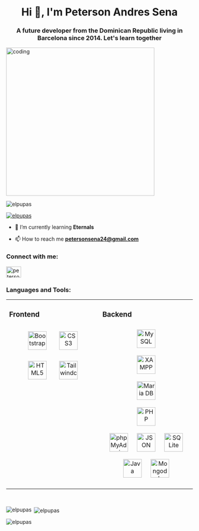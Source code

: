 <h1 align="center">Hi 👋, I'm Peterson Andres Sena</h1>
<h3 align="center">A future developer from the Dominican Republic living in Barcelona since 2014. Let's learn together</h3>
<img  src="https://media.tenor.com/GfSX-u7VGM4AAAAC/coding.gif" alt="coding" width="400" >

<p align="left"> <img src="https://komarev.com/ghpvc/?username=elpupas&label=Profile%20views&color=0e75b6&style=flat" alt="elpupas" /> </p>

<p align="left"> <a href="https://github.com/ryo-ma/github-profile-trophy"><img src="https://github-profile-trophy.vercel.app/?username=elpupas" alt="elpupas" /></a> </p>

- 🌱 I’m currently learning **Eternals**

- 📫 How to reach me **petersonsena24@gmail.com**

<h3 align="left">Connect with me:</h3>
<p align="left">
<a href="https://linkedin.com/in/peterson-andres-sena-arias-215944221" target="blank"><img align="center" src="https://raw.githubusercontent.com/rahuldkjain/github-profile-readme-generator/master/src/images/icons/Social/linked-in-alt.svg" alt="peterson-andres-sena-arias-215944221" height="30" width="40" /></a>
</p>

<h3 align="left">Languages and Tools:</h3>
<table><tr><td valign="top" width="33%">



### Frontend  
<div align="center">  
<a href="https://getbootstrap.com/docs/3.4/javascript/" target="_blank"><img style="margin: 15px" src="https://cdn.simpleicons.org/bootstrap/#7952B3" alt="Bootstrap" height="50" /></a>
<a href="https://www.w3schools.com/css/" target="_blank"><img style="margin: 15px" src="https://cdn.simpleicons.org/css3/#1572B6" alt="CSS3" height="50" /></a>  
<a href="https://en.wikipedia.org/wiki/HTML5" target="_blank"><img style="margin: 15px" src="https://cdn.simpleicons.org/html5/#E34F26" alt="HTML5" height="50" /></a>  
 <a href="https://www.vectorlogo.zone/logos/tailwindcss/tailwindcss-icon.svg" target="_blank"><img style="margin: 15px" src="https://www.vectorlogo.zone/logos/tailwindcss/tailwindcss-icon.svg" alt="Tailwindcss" height="50" /></a>  
 
</div>

</td><td valign="top" width="33%">



### Backend  
<div align="center">  
 


<a href="https://www.mysql.com/" target="_blank"><img style="margin: 10px" src="https://profilinator.rishav.dev/skills-assets/mysql-original-wordmark.svg" alt="MySQL" height="50" /></a>  
<a href="https://www.apachefriends.org/" target="_blank"><img style="margin: 10px" src="https://profilinator.rishav.dev/skills-assets/xampp.png" alt="XAMPP" height="50" /></a>  
<a href="https://mariadb.org/" target="_blank"><img style="margin: 10px" src="https://profilinator.rishav.dev/skills-assets/mariadb.png" alt="Maria DB" height="50" /></a>   
<a href="https://www.php.net/" target="_blank"><img style="margin: 10px" src="https://profilinator.rishav.dev/skills-assets/php-original.svg" alt="PHP" height="50" /></a>  
<a href="https://www.phpmyadmin.net/" target="_blank"><img style="margin: 10px" src="https://cdn.simpleicons.org/phpmyadmin/#6C78AF" alt="phpMyAdmin" height="50" /></a>
<a href="https://www.w3schools.com/js/js_json_intro.asp" target="_blank"><img style="margin: 10px" src="https://cdn.simpleicons.org/json/#000000" alt="JSON" height="50" /></a>
<a href="https://www.SQLite.com/" target="_blank"><img style="margin: 10px" src="https://cdn.simpleicons.org/SQLite/#003B57" alt="SQLite" height="50" /></a>
 <a href="https://docs.oracle.com/en/java/" target="_blank"><img style="margin: 10px" src="https://www.vectorlogo.zone/logos/java/java-icon.svg" alt="Java" height="50" /></a>
  <a href="https://www.mongodb.com/" target="_blank"><img style="margin: 10px" src="https://www.vectorlogo.zone/logos/mongodb/mongodb-icon.svg" alt="Mongodb" height="50" /></a>
  

</div>

</td></tr></table>  

<br/>
<!--<p align="left"> <a href="https://www.w3schools.com/css/" target="_blank" rel="noreferrer"> <img src="https://raw.githubusercontent.com/devicons/devicon/master/icons/css3/css3-original-wordmark.svg" alt="css3" width="40" height="40"/> </a> <a href="https://www.w3.org/html/" target="_blank" rel="noreferrer"> <img src="https://raw.githubusercontent.com/devicons/devicon/master/icons/html5/html5-original-wordmark.svg" alt="html5" width="40" height="40"/> </a> <a href="https://www.java.com" target="_blank" rel="noreferrer"> <img src="https://raw.githubusercontent.com/devicons/devicon/master/icons/java/java-original.svg" alt="java" width="40" height="40"/> </a> <a href="https://laravel.com/" target="_blank" rel="noreferrer"> <img src="https://raw.githubusercontent.com/devicons/devicon/master/icons/laravel/laravel-plain-wordmark.svg" alt="laravel" width="40" height="40"/> </a> <a href="https://www.mongodb.com/" target="_blank" rel="noreferrer"> <img src="https://raw.githubusercontent.com/devicons/devicon/master/icons/mongodb/mongodb-original-wordmark.svg" alt="mongodb" width="40" height="40"/> </a> <a href="https://www.mysql.com/" target="_blank" rel="noreferrer"> <img src="https://raw.githubusercontent.com/devicons/devicon/master/icons/mysql/mysql-original-wordmark.svg" alt="mysql" width="40" height="40"/> </a> <a href="https://www.photoshop.com/en" target="_blank" rel="noreferrer"> <img src="https://raw.githubusercontent.com/devicons/devicon/master/icons/photoshop/photoshop-line.svg" alt="photoshop" width="40" height="40"/> </a> <a href="https://www.php.net" target="_blank" rel="noreferrer"> <img src="https://raw.githubusercontent.com/devicons/devicon/master/icons/php/php-original.svg" alt="php" width="40" height="40"/> </a> </p>
-->
<p><img align="left" src="https://github-readme-stats.vercel.app/api/top-langs?username=elpupas&show_icons=true&locale=en&layout=compact" alt="elpupas" /></p>

<p>&nbsp;<img align="center" src="https://github-readme-stats.vercel.app/api?username=elpupas&show_icons=true&locale=en" alt="elpupas" /></p>

<p><img align="center" src="https://github-readme-streak-stats.herokuapp.com/?user=elpupas&" alt="elpupas" /></p>


